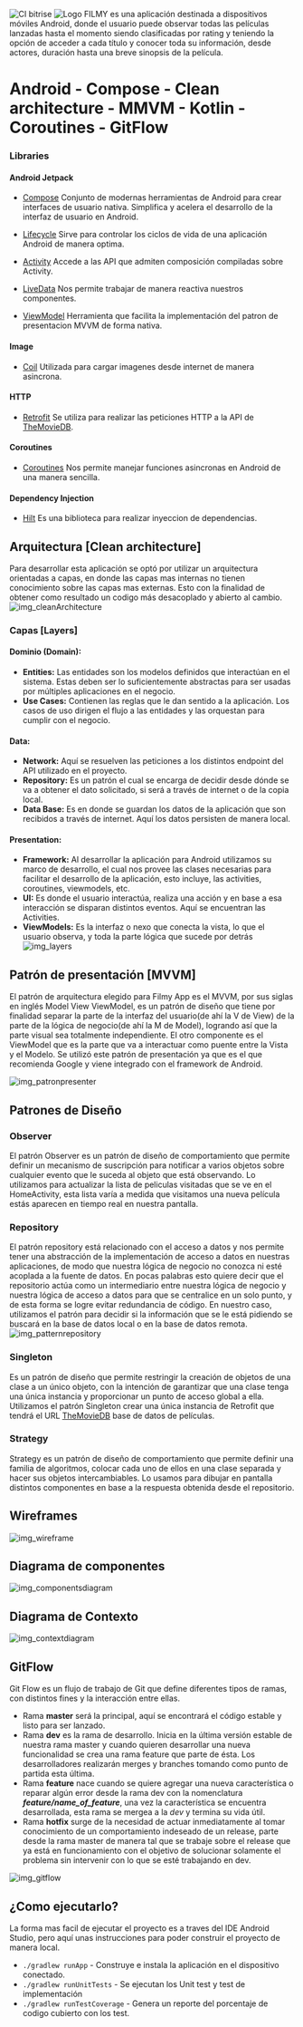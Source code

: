 ![CI bitrise](https://app.bitrise.io/app/a0e6dcfba6d519ba/status.svg?token=BY-OWhYZpLNqUkD2tKFgbw&branch=master)
![Logo](https://user-images.githubusercontent.com/58143759/174452962-210b8093-d00f-45b9-bea0-696463c268d3.png) 
FILMY es una aplicación destinada a dispositivos móviles Android, donde el usuario puede observar todas las películas lanzadas hasta el momento siendo clasificadas por rating y teniendo la opción de acceder a cada título y conocer toda su información, desde actores, duración hasta una breve sinopsis de la película.


# Android - Compose - Clean architecture - MMVM - Kotlin - Coroutines - GitFlow

### **Libraries** 

#### **Android Jetpack**

* [Compose](https://developer.android.com/jetpack/compose) Conjunto de modernas herramientas de Android para crear interfaces de usuario nativa. Simplifica y acelera el desarrollo de la interfaz de usuario en Android.

* [Lifecycle](https://developer.android.com/topic/libraries/architecture/lifecycle) Sirve para controlar los ciclos de vida de una aplicación Android de manera optima.

* [Activity](https://developer.android.com/guide/components/activities/intro-activities) Accede a las API que admiten composición compiladas sobre Activity.

* [LiveData](https://developer.android.com/topic/libraries/architecture/livedata) Nos permite trabajar de manera reactiva nuestros componentes.

* [ViewModel](https://developer.android.com/topic/libraries/architecture/viewmodel) Herramienta que facilita la implementación del patron de presentacion MVVM de forma nativa.


#### **Image**
* [Coil](https://coil-kt.github.io/coil/compose/) Utilizada para cargar imagenes desde internet de manera asincrona.

#### **HTTP**
* [Retrofit](https://square.github.io/retrofit/) Se utiliza para realizar las peticiones HTTP a la API de [TheMovieDB](https://www.themoviedb.org/).

#### **Coroutines**
* [Coroutines](https://github.com/Kotlin/kotlinx.coroutines) Nos permite manejar funciones asincronas en Android de una manera sencilla.

#### **Dependency Injection**
* [Hilt](https://dagger.dev/hilt/) Es una biblioteca para realizar inyeccion de dependencias.


## Arquitectura [Clean architecture]
Para desarrollar esta aplicación se optó por utilizar un arquitectura orientadas a capas, en donde las capas mas internas no tienen conocimiento sobre las capas mas externas. Esto con la finalidad de obtener como resultado un codigo más desacoplado y abierto al cambio.
![img_cleanArchitecture](https://user-images.githubusercontent.com/58143759/174452252-0fcabd85-a258-4137-99e5-a897b22163bf.png)
### Capas [Layers]

#### Dominio (Domain):
* **Entities:** Las entidades son los modelos definidos que interactúan en el sistema. Estas deben ser lo suficientemente abstractas para ser usadas por múltiples aplicaciones en el negocio.
* **Use Cases:** Contienen las reglas que le dan sentido a la aplicación. Los casos de uso dirigen el flujo a las entidades y las orquestan para cumplir con el negocio.
#### Data:
* **Network:** Aquí se resuelven las peticiones a los distintos endpoint del API utilizado en el proyecto.
* **Repository:** Es un patrón el cual se encarga de decidir desde dónde se va a obtener el dato solicitado, si será a través de internet o de la copia local.
* **Data Base:** Es en donde se guardan los datos de la aplicación que son recibidos a través de internet. Aquí los datos persisten de manera local.
#### Presentation:
* **Framework:** Al desarrollar la aplicación para Android utilizamos su marco de desarrollo, el cual nos provee las clases necesarias para facilitar el desarrollo de la aplicación, esto incluye, las activities, coroutines, viewmodels, etc.
* **UI:** Es donde el usuario interactúa, realiza una acción y en base a esa interacción se disparan distintos eventos. Aquí se encuentran las Activities.
* **ViewModels:** Es la interfaz o nexo que conecta la vista, lo que el usuario observa, y toda la parte lógica que sucede por detrás
![img_layers](https://user-images.githubusercontent.com/58143759/174452740-23f89df5-4fae-4535-bcea-82f4a1ea439a.png)


## Patrón de presentación [MVVM]
El patrón de arquitectura elegido para Filmy App es el MVVM, por sus siglas en inglés Model View ViewModel, es un patrón de diseño que tiene por finalidad separar la parte de la interfaz del usuario(de ahí la V de View) de la parte de la lógica de negocio(de ahí la M de Model), logrando así que la parte visual sea totalmente independiente. El otro componente es el ViewModel que es la parte que va a interactuar como puente entre la Vista y el Modelo.
Se utilizó este patrón de presentación ya que es el que recomienda Google y viene integrado con el framework de Android.

![img_patronpresenter](https://user-images.githubusercontent.com/58143759/174455092-76050a01-bdb5-4854-bf69-d2785ce75c97.png)

## Patrones de Diseño

### Observer
El patrón Observer es un patrón de diseño de comportamiento que permite definir un mecanismo de suscripción para notificar a varios objetos sobre cualquier evento que le suceda al objeto que está observando.
Lo utilizamos para actualizar la lista de peliculas visitadas que se ve en el HomeActivity, esta lista varía a medida que visitamos una nueva película estás aparecen en tiempo real en nuestra pantalla.

### Repository
El patrón repository está relacionado con el acceso a datos y nos permite tener una abstracción de la implementación de acceso a datos en nuestras aplicaciones, de modo que nuestra lógica de negocio no conozca ni esté acoplada a la fuente de datos. En pocas palabras esto quiere decir que el repositorio actúa como un intermediario entre nuestra lógica de negocio y nuestra lógica de acceso a datos para que se centralice en un solo punto, y de esta forma se logre evitar redundancia de código. 
En nuestro caso, utilizamos el patrón para decidir si la información que se le está pidiendo se buscará en la base de datos local o en la base de datos remota. 
![img_patternrepository](https://user-images.githubusercontent.com/58143759/174457520-94185ece-4522-4dec-8722-9d599e73fe94.png)


### Singleton 
Es un patrón de diseño que permite restringir la creación de objetos de una clase a un único objeto, con la intención de garantizar que una clase tenga una única instancia y proporcionar un punto de acceso global a ella.
Utilizamos el patrón Singleton crear una única instancia de Retrofit que tendrá el URL [TheMovieDB](https://www.themoviedb.org/) base de datos de películas.

### Strategy
Strategy es un patrón de diseño de comportamiento que permite definir una familia de algoritmos, colocar cada uno de ellos en una clase separada y hacer sus objetos intercambiables.
Lo usamos para dibujar en pantalla distintos componentes en base a la respuesta obtenida desde el repositorio. 

## Wireframes

![img_wireframe](https://user-images.githubusercontent.com/58143759/174457715-5b7ddab0-6d7b-47f8-aadc-c7e96c060f76.png)
## Diagrama de componentes
![img_componentsdiagram](https://user-images.githubusercontent.com/58143759/174456982-2794d9ed-fa72-416c-bce0-a20041a2b75e.png)
## Diagrama de Contexto
![img_contextdiagram](https://user-images.githubusercontent.com/58143759/174457014-0d635cf4-fd34-429a-85d6-d3afc13bdfd5.png)
## GitFlow

Git Flow es un flujo de trabajo de Git que define diferentes tipos de ramas, con distintos fines y la interacción entre ellas.

- Rama **master** será la principal, aquí se encontrará el código estable y listo para ser lanzado. 
- Rama **dev** es la rama de desarrollo. Inicia en la última versión estable de nuestra rama master y cuando quieren desarrollar una nueva funcionalidad se crea una rama feature que parte de ésta. Los desarrolladores realizarán merges y branches tomando como punto de partida esta última.
- Rama **feature** nace cuando se quiere agregar una nueva característica o reparar algún error desde la rama dev con la nomenclatura ***feature/name_of_feature***, una vez la característica se encuentra desarrollada, esta rama se mergea a la *dev* y termina su vida útil. 
- Rama **hotfix** surge de la necesidad de actuar inmediatamente al tomar conocimiento de un comportamiento indeseado de un release, parte desde la rama master de manera tal que se trabaje sobre el release que ya está en funcionamiento con el objetivo de solucionar solamente el problema sin intervenir con lo que se esté trabajando en dev. 

![img_gitflow](https://user-images.githubusercontent.com/58143759/174457984-df6029c2-3f70-4795-86fe-1d507b6081b7.png)
## ¿Como ejecutarlo?
La forma mas facil de ejecutar el proyecto es a traves del IDE Android Studio, pero aquí unas instrucciones para poder construir el proyecto de manera local.

 * `./gradlew runApp` - Construye e instala la aplicación en el dispositivo conectado.
 * `./gradlew runUnitTests` - Se ejecutan los Unit test y test de implementación
 * `./gradlew runTestCoverage` - Genera un reporte del porcentaje de codigo cubierto con los test.
